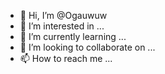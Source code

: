- 👋 Hi, I’m @Ogauwuw
- 👀 I’m interested in ...
- 🌱 I’m currently learning ...
- 💞️ I’m looking to collaborate on ...
- 📫 How to reach me ...

<!---
Ogauwuw/Ogauwuw is a ✨ special ✨ repository because its `README.md` (this file) appears on your GitHub profile.
You can click the Preview link to take a look at your changes.
--->
